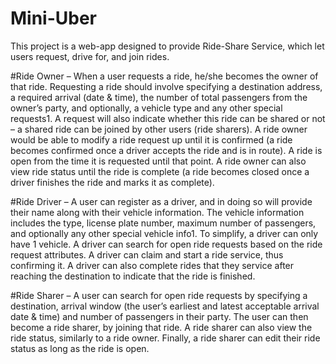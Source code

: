 # Mini-Uber

This project is a web-app designed to provide Ride-Share Service, which let users
request, drive for, and join rides.

#Ride Owner 
– When a user requests a ride, he/she becomes the owner of that ride. Requesting
a ride should involve specifying a destination address, a required arrival (date & time), the
number of total passengers from the owner’s party, and optionally, a vehicle type and any
other special requests1. A request will also indicate whether this ride can be shared or not – a
shared ride can be joined by other users (ride sharers). A ride owner would be able to modify a
ride request up until it is confirmed (a ride becomes confirmed once a driver accepts the ride
and is in route). A ride is open from the time it is requested until that point. A ride owner can
also view ride status until the ride is complete (a ride becomes closed once a driver finishes the
ride and marks it as complete).

#Ride Driver 
– A user can register as a driver, and in doing so will provide their name along with
their vehicle information. The vehicle information includes the type, license plate number,
maximum number of passengers, and optionally any other special vehicle info1. To simplify, a
driver can only have 1 vehicle. A driver can search for open ride requests based on the ride
request attributes. A driver can claim and start a ride service, thus confirming it. A driver can
also complete rides that they service after reaching the destination to indicate that the ride is
finished.

#Ride Sharer 
– A user can search for open ride requests by specifying a destination, arrival
window (the user’s earliest and latest acceptable arrival date & time) and number of
passengers in their party. The user can then become a ride sharer, by joining that ride. A ride
sharer can also view the ride status, similarly to a ride owner. Finally, a ride sharer can edit
their ride status as long as the ride is open.
